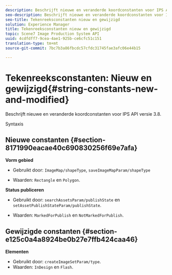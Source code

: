 ```yaml
---
description: Beschrijft nieuwe en veranderde koordconstanten voor IPS API versie 3.8.
seo-description: Beschrijft nieuwe en veranderde koordconstanten voor IPS API versie 3.8.
seo-title: Tekenreeksconstanten nieuw en gewijzigd
solution: Experience Manager
title: Tekenreeksconstanten nieuw en gewijzigd
topic: Scene7 Image Production System API
uuid: 4cdfdff7-9cea-4ae1-925b-ce6cfc51c151
translation-type: tm+mt
source-git-commit: 7bc7b3a86fbcdc57cfdc31745fae3afc06e44b15

---
```



# Tekenreeksconstanten: Nieuw en gewijzigd{#string-constants-new-and-modified}

Beschrijft nieuwe en veranderde koordconstanten voor IPS API versie 3.8.

Syntaxis

## Nieuwe constanten {#section-8171990eacae40c690830256f69e7afa}

**Vorm gebied**

* Gebruikt door: `ImageMap/shapeType`, `saveImageMapParam/shapeType`

* Waarden: `Rectangle` en `Polygon`.

**Status publiceren**

* Gebruikt door: `searchAssetsParam/publishState` en `setAssetPublishStateParam/publishState`.

* Waarden: `MarkedForPublish` en `NotMarkedForPublish`.

## Gewijzigde constanten {#section-e125c0a4a8924be0b27e7ffb424caa46}

**Elementen**

* Gebruikt door: `createImageSetParam/type`.
* Waarden: `InDesign` en `Flash`.

